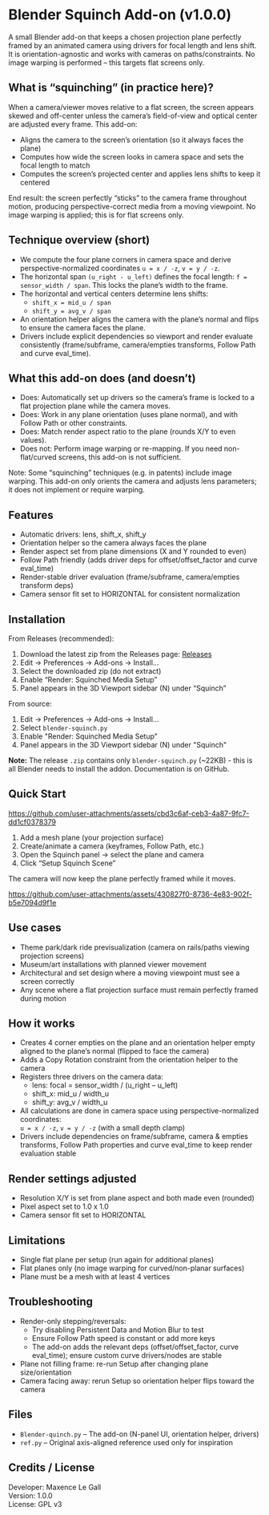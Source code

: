 # Blender Squinch Add-on (v1.0.0)

A small Blender add-on that keeps a chosen projection plane perfectly framed by an animated camera using drivers for focal length and lens shift. It is orientation-agnostic and works with cameras on paths/constraints. No image warping is performed – this targets flat screens only.

## What is “squinching” (in practice here)?

When a camera/viewer moves relative to a flat screen, the screen appears skewed and off-center unless the camera’s field-of-view and optical center are adjusted every frame. This add-on:
- Aligns the camera to the screen’s orientation (so it always faces the plane)
- Computes how wide the screen looks in camera space and sets the focal length to match
- Computes the screen’s projected center and applies lens shifts to keep it centered

End result: the screen perfectly “sticks” to the camera frame throughout motion, producing perspective-correct media from a moving viewpoint. No image warping is applied; this is for flat screens only.

## Technique overview (short)

- We compute the four plane corners in camera space and derive perspective-normalized coordinates `u = x / -z`, `v = y / -z`.
- The horizontal span `(u_right - u_left)` defines the focal length: `f = sensor_width / span`. This locks the plane’s width to the frame.
- The horizontal and vertical centers determine lens shifts:
  - `shift_x = mid_u / span`
  - `shift_y = avg_v / span`
- An orientation helper aligns the camera with the plane’s normal and flips to ensure the camera faces the plane.
- Drivers include explicit dependencies so viewport and render evaluate consistently (frame/subframe, camera/empties transforms, Follow Path and curve eval_time).

## What this add-on does (and doesn’t)

- Does: Automatically set up drivers so the camera’s frame is locked to a flat projection plane while the camera moves.
- Does: Work in any plane orientation (uses plane normal), and with Follow Path or other constraints.
- Does: Match render aspect ratio to the plane (rounds X/Y to even values).
- Does not: Perform image warping or re-mapping. If you need non-flat/curved screens, this add-on is not sufficient.

Note: Some “squinching” techniques (e.g. in patents) include image warping. This add-on only orients the camera and adjusts lens parameters; it does not implement or require warping.

## Features

- Automatic drivers: lens, shift_x, shift_y
- Orientation helper so the camera always faces the plane
- Render aspect set from plane dimensions (X and Y rounded to even)
- Follow Path friendly (adds driver deps for offset/offset_factor and curve eval_time)
- Render-stable driver evaluation (frame/subframe, camera/empties transform deps)
- Camera sensor fit set to HORIZONTAL for consistent normalization

## Installation

From Releases (recommended):
1) Download the latest zip from the Releases page: [Releases](https://github.com/mle-gall/blender-squinch/releases)  
2) Edit → Preferences → Add-ons → Install…  
3) Select the downloaded zip (do not extract)  
4) Enable “Render: Squinched Media Setup”  
5) Panel appears in the 3D Viewport sidebar (N) under “Squinch”

From source:
1) Edit → Preferences → Add-ons → Install…  
2) Select `blender-squinch.py`  
3) Enable "Render: Squinched Media Setup"  
4) Panel appears in the 3D Viewport sidebar (N) under "Squinch"

**Note:** The release `.zip` contains only `blender-squinch.py` (~22KB) - this is all Blender needs to install the addon. Documentation is on GitHub.

## Quick Start

https://github.com/user-attachments/assets/cbd3c6af-ceb3-4a87-9fc7-dd1cf0378379

1) Add a mesh plane (your projection surface)  
2) Create/animate a camera (keyframes, Follow Path, etc.)  
3) Open the Squinch panel → select the plane and camera  
4) Click “Setup Squinch Scene”

The camera will now keep the plane perfectly framed while it moves.

https://github.com/user-attachments/assets/430827f0-8736-4e83-902f-b5e7094d9f1e

## Use cases

- Theme park/dark ride previsualization (camera on rails/paths viewing projection screens)
- Museum/art installations with planned viewer movement
- Architectural and set design where a moving viewpoint must see a screen correctly
- Any scene where a flat projection surface must remain perfectly framed during motion

## How it works

- Creates 4 corner empties on the plane and an orientation helper empty aligned to the plane’s normal (flipped to face the camera)  
- Adds a Copy Rotation constraint from the orientation helper to the camera  
- Registers three drivers on the camera data:
  - lens: focal = sensor_width / (u_right – u_left)
  - shift_x: mid_u / width_u
  - shift_y: avg_v / width_u  
- All calculations are done in camera space using perspective-normalized coordinates:  
  `u = x / -z`, `v = y / -z` (with a small depth clamp)  
- Drivers include dependencies on frame/subframe, camera & empties transforms, Follow Path properties and curve eval_time to keep render evaluation stable

## Render settings adjusted

- Resolution X/Y is set from plane aspect and both made even (rounded)  
- Pixel aspect set to 1.0 x 1.0  
- Camera sensor fit set to HORIZONTAL

## Limitations

- Single flat plane per setup (run again for additional planes)  
- Flat planes only (no image warping for curved/non-planar surfaces)  
- Plane must be a mesh with at least 4 vertices

## Troubleshooting

- Render-only stepping/reversals:
  - Try disabling Persistent Data and Motion Blur to test
  - Ensure Follow Path speed is constant or add more keys
  - The add-on adds the relevant deps (offset/offset_factor, curve eval_time); ensure custom curve drivers/nodes are stable
- Plane not filling frame: re-run Setup after changing plane size/orientation  
- Camera facing away: rerun Setup so orientation helper flips toward the camera

## Files

- `Blender-quinch.py` – The add-on (N-panel UI, orientation helper, drivers)  
- `ref.py` – Original axis-aligned reference used only for inspiration

## Credits / License

Developer: Maxence Le Gall  
Version: 1.0.0  
License: GPL v3
